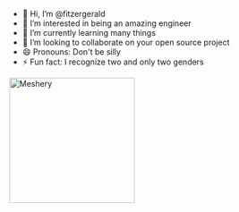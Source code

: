 - 👋 Hi, I’m @fitzergerald
- 👀 I’m interested in being an amazing engineer 
- 🌱 I’m currently learning many things
- 💞️ I’m looking to collaborate on your open source project
- 😄 Pronouns: Don't be silly
- ⚡ Fun fact: I recognize two and only two genders

 <a href= "https://meshery.layer5.io/user/090e7114-509a-4046-81f1-9c5fb8daf724?tab=badges&badge=meshery" >
    <img width="224px"src = "https://badges.layer5.io/assets/badges/meshery/meshery.png" alt = "Meshery" />
  </a >

<!---
fitzergerald/fitzergerald is a ✨ special ✨ repository because its `README.md` (this file) appears on your GitHub profile.
You can click the Preview link to take a look at your changes.
--->
